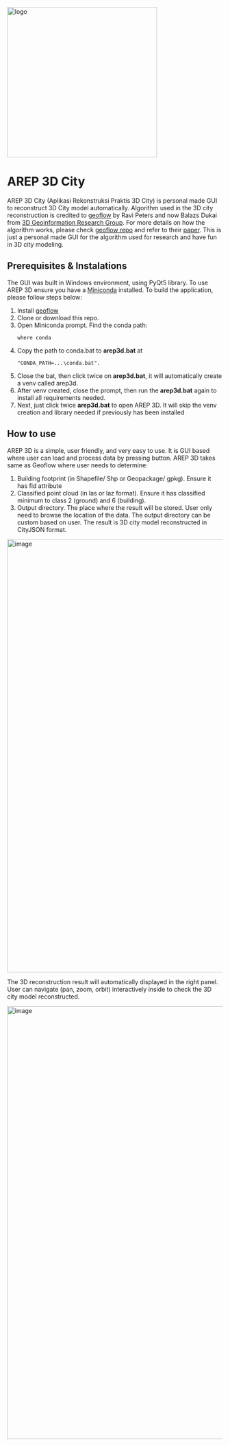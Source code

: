 <img width="350" height="350" alt="logo" src="https://github.com/user-attachments/assets/2148276a-cd64-450d-b2a1-e61759996ff8" />

# AREP 3D City
AREP 3D City (Aplikasi Rekonstruksi Praktis 3D City) is personal made GUI to reconstruct 3D City model automatically. Algorithm used in the 3D city reconstruction is credited to [geoflow](https://github.com/geoflow3d/geoflow-bundle) by Ravi Peters and now Balazs Dukai from [3D Geoinformation Research Group](https://3d.bk.tudelft.nl/). For more details on how the algorithm works, please check [geoflow repo](https://github.com/geoflow3d/geoflow-bundle) and refer to their [paper](https://arxiv.org/abs/2201.01191). This is just a personal made GUI for the algorithm used for research and have fun in 3D city modeling.

## Prerequisites & Instalations
The GUI was built in Windows environment, using PyQt5 library. To use AREP 3D ensure you have a [Miniconda](https://www.anaconda.com/download) installed. To build the application, please follow steps below:
1. Install [geoflow](https://github.com/geoflow3d/geoflow-bundle/releases/download/2024.03.08/Geoflow-2024.03.08-win64.exe)
2. Clone or download this repo.
3. Open Miniconda prompt. Find the conda path:
   ```
   where conda
   ```
4. Copy the path to conda.bat to **arep3d.bat** at
   ```
   "CONDA_PATH=...\conda.bat".
   ```
5. Close the bat, then click twice on **arep3d.bat**, it will automatically create a venv called arep3d.
6. After venv created, close the prompt, then run the **arep3d.bat** again to install all requirements needed.
7. Next, just click twice **arep3d.bat** to open AREP 3D. It will skip the venv creation and library needed if previously has been installed

## How to use
AREP 3D is a simple, user friendly, and very easy to use. It is GUI based where user can load and process data by pressing button. AREP 3D takes same as Geoflow where user needs to determine:
1. Building footprint (in Shapefile/ Shp or Geopackage/ gpkg). Ensure it has fid attribute
2. Classified point cloud (in las or laz format). Ensure it has classified minimum to class 2 (ground) and 6 (building).
3. Output directory. The place where the result will be stored.
User only need to browse the location of the data. The output directory can be custom based on user. The result is 3D city model reconstructed in CityJSON format.

<img width="1920" height="1008" alt="image" src="https://github.com/user-attachments/assets/4d33139e-d200-470d-95bf-18afe2628acd" />

The 3D reconstruction result will automatically displayed in the right panel. User can navigate (pan, zoom, orbit) interactively inside to check the 3D city model reconstructed.
   
<img width="1920" height="1008" alt="image" src="https://github.com/user-attachments/assets/3140dc5f-f12b-49bb-b0c0-13991c9f930c" />

